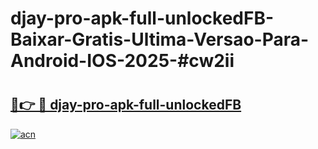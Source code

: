 # djay-pro-apk-full-unlockedFB-Baixar-Gratis-Ultima-Versao-Para-Android-IOS-2025-#cw2ii

# <h2><a href="https://ainizakaria.my?title=djay-pro-apk-full-unlockedFB&ref=25M">🔗👉 🔴 djay-pro-apk-full-unlockedFB</a></h2>

[![acn](https://github.com/user-attachments/assets/0f9c940e-d8b0-45ae-aac7-cd30a18b3e1c)](https://ainizakaria.my?title=djay-pro-apk-full-unlockedFB&ref=25M)


